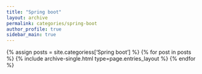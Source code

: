 ```yaml
---
title: "Spring boot"
layout: archive
permalink: categories/spring-boot
author_profile: true
sidebar_main: true
---
```


{% assign posts = site.categoriess[‘Spring boot’] %}
{% for post in posts %} {% include archive-single.html type=page.entries_layout %} {% endfor %}